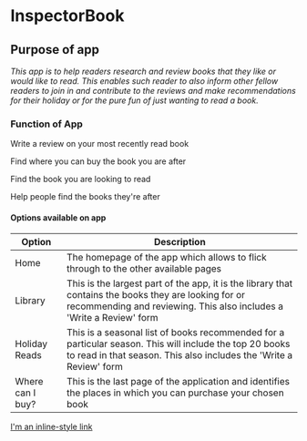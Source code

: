 # InspectorBook

## Purpose of app
*This app is to help readers research and review books that they like or would like to read. This enables such reader to also inform other fellow readers to join in and contribute to the reviews and make recommendations for their holiday or for the pure fun of just wanting to read a book.*

### Function of App
Write a review on your most recently read book

Find where you can buy the book you are after

Find the book you are looking to read

Help people find the books they're after

#### Options available on app
| Option | Description |
| ------ | ----------- |
| Home   |The homepage of the app which allows to flick through to the other available pages |
| Library | This is the largest part of the app, it is the library that contains the books they are looking for or recommending and reviewing. This also includes a 'Write a Review' form |
| Holiday Reads |This is a seasonal list of books recommended for a particular season. This will include the top 20 books to read in that season. This also includes the 'Write a Review' form  |
| Where can I buy?|This is the last page of the application and identifies the places in which you can purchase your chosen book |


[I'm an inline-style link](https://www.goodreads.com)
